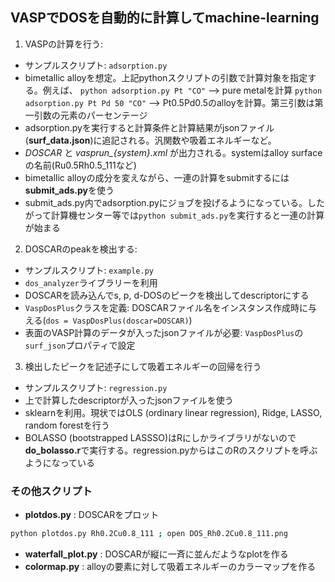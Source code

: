 ## VASPでDOSを自動的に計算してmachine-learning

1. VASPの計算を行う:
* サンプルスクリプト: `adsorption.py`
* bimetallic alloyを想定。上記pythonスクリプトの引数で計算対象を指定する。例えば、
`python adsorption.py Pt "CO"` --> pure metalを計算
`python adsorption.py Pt Pd 50 "CO"` --> Pt0.5Pd0.5のalloyを計算。第三引数は第一引数の元素のパーセンテージ
* adsorption.pyを実行すると計算条件と計算結果がjsonファイル(**surf_data.json**)に追記される。汎関数や吸着エネルギーなど。
* *DOSCAR* と *vasprun_{system}.xml* が出力される。systemはalloy surfaceの名前(Ru0.5Rh0.5_111など)
* bimetallic alloyの成分を変えながら、一連の計算をsubmitするには**submit_ads.py**を使う
* submit_ads.py内でadsorption.pyにジョブを投げるようになっている。したがって計算機センター等では`python submit_ads.py`を実行すると一連の計算が始まる

2. DOSCARのpeakを検出する:
* サンプルスクリプト: `example.py`
* `dos_analyzer`ライブラリーを利用
* DOSCARを読み込んでs, p, d-DOSのピークを検出してdescriptorにする
* `VaspDosPlus`クラスを定義: DOSCARファイル名をインスタンス作成時に与える(`dos = VaspDosPlus(doscar=DOSCAR)`)
* 表面のVASP計算のデータが入ったjsonファイルが必要: `VaspDosPlus`の`surf_json`プロパティで設定

3. 検出したピークを記述子にして吸着エネルギーの回帰を行う
* サンプルスクリプト: `regression.py`
* 上で計算したdescriptorが入ったjsonファイルを使う
* sklearnを利用。現状ではOLS (ordinary linear regression), Ridge, LASSO, random forestを行う
* BOLASSO (bootstrapped LASSSO)はRにしかライブラリがないので**do_bolasso.r**で実行する。regression.pyからはこのRのスクリプトを呼ぶようになっている

### その他スクリプト
* **plotdos.py** : DOSCARをプロット
```bash
python plotdos.py Rh0.2Cu0.8_111 ; open DOS_Rh0.2Cu0.8_111.png
```
* **waterfall_plot.py** : DOSCARが縦に一斉に並んだようなplotを作る
* **colormap.py** : alloyの要素に対して吸着エネルギーのカラーマップを作る
